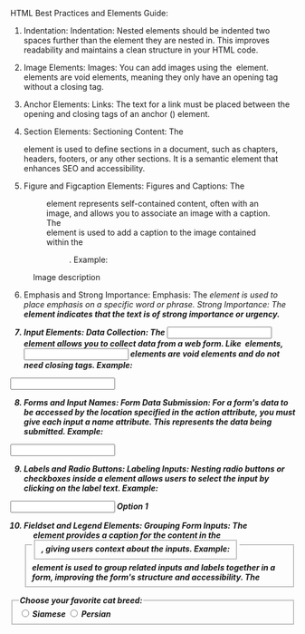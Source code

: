 HTML Best Practices and Elements Guide:

1. Indentation:
Indentation: Nested elements should be indented two spaces further than the element they are nested in. This improves readability and maintains a clean structure in your HTML code.

2. Image Elements:
Images: You can add images using the <img> element. <img> elements are void elements, meaning they only have an opening tag without a closing tag.

3. Anchor Elements:
Links: The text for a link must be placed between the opening and closing tags of an anchor (<a>) element.

4. Section Elements:
Sectioning Content: The <section> element is used to define sections in a document, such as chapters, headers, footers, or any other sections. It is a semantic element that enhances SEO and accessibility.

5. Figure and Figcaption Elements:
Figures and Captions: The <figure> element represents self-contained content, often with an image, and allows you to associate an image with a caption. The <figcaption> element is used to add a caption to the image contained within the <figure>. Example:
<figure>
  <img src="" alt="">
  <figcaption>Image description</figcaption>
</figure>

6. Emphasis and Strong Importance:
Emphasis: The <em> element is used to place emphasis on a specific word or phrase.
Strong Importance: The <strong> element indicates that the text is of strong importance or urgency.

7. Input Elements:
Data Collection: The <input> element allows you to collect data from a web form. Like <img> elements, <input> elements are void elements and do not need closing tags. Example:
<input type="" name="">

8. Forms and Input Names:
Form Data Submission: For a form's data to be accessed by the location specified in the action attribute, you must give each input a name attribute. This represents the data being submitted. Example:
<form action="">
  <input type="" name="">
</form>

9. Labels and Radio Buttons:
Labeling Inputs: Nesting radio buttons or checkboxes inside a <label> element allows users to select the input by clicking on the label text. Example:
<label>
  <input type="" name="" value="">
  Option 1
</label>

10. Fieldset and Legend Elements:
Grouping Form Inputs: The <fieldset> element is used to group related inputs and labels together in a form, improving the form's structure and accessibility. The <legend> element provides a caption for the content in the <fieldset>, giving users context about the inputs. Example:
<fieldset>
  <legend>Choose your favorite cat breed:</legend>
  <label><input type="radio" name="breed" value="siamese"> Siamese</label>
  <label><input type="radio" name="breed" value="persian"> Persian</label>
</fieldset>


